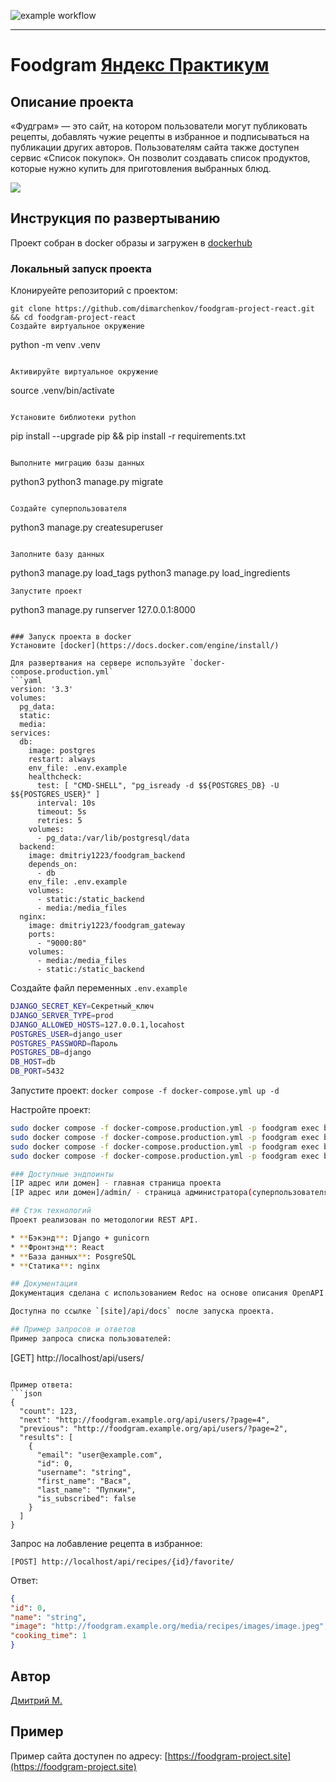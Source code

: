 <!---Результат тестирования-->
![example workflow](https://github.com/github/docs/actions/workflows/main.yml/badge.svg)

***
# Foodgram [Яндекс Практикум](https://practicum.yandex.ru/)

## Описание проекта
«Фудграм» — это сайт, на котором пользователи могут публиковать рецепты, добавлять чужие рецепты в избранное и подписываться на публикации других авторов. Пользователям сайта также  доступен сервис «Список покупок». Он позволит создавать список продуктов, которые нужно купить для приготовления выбранных блюд.

![](https://pictures.s3.yandex.net/resources/S16_01_1692340098.png)

## Инструкция по развертыванию
Проект собран в docker образы и загружен в [dockerhub](https://hub.docker.com/)

### Локальный запуск проекта
Клонируейте репозиторий с проектом:
```
git clone https://github.com/dimarchenkov/foodgram-project-react.git && cd foodgram-project-react
Создайте виртуальное окружение
```
python -m venv .venv
```

Активируйте виртуальное окружение
```
source .venv/bin/activate
```

Установите библиотеки python
```
pip install --upgrade pip && pip install -r requirements.txt
```

Выполните миграцию базы данных
```
python3 python3 manage.py migrate
```

Создайте суперпользователя
```
python3 manage.py createsuperuser
```

Заполните базу данных
```
python3 manage.py load_tags
python3 manage.py load_ingredients
```
Запустите проект
```
python3 manage.py runserver 127.0.0.1:8000
```

### Запуск проекта в docker
Установите [docker](https://docs.docker.com/engine/install/)

Для развертвания на сервере используйте `docker-compose.production.yml`
```yaml
version: '3.3'
volumes:
  pg_data:
  static:
  media:
services:
  db:
    image: postgres
    restart: always
    env_file: .env.example
    healthcheck:
      test: [ "CMD-SHELL", "pg_isready -d $${POSTGRES_DB} -U $${POSTGRES_USER}" ]
      interval: 10s
      timeout: 5s
      retries: 5
    volumes:
      - pg_data:/var/lib/postgresql/data
  backend:
    image: dmitriy1223/foodgram_backend
    depends_on:
      - db
    env_file: .env.example
    volumes:
      - static:/static_backend
      - media:/media_files
  nginx:
    image: dmitriy1223/foodgram_gateway
    ports:
      - "9000:80"
    volumes:
      - media:/media_files
      - static:/static_backend
```

Создайте файл переменных `.env.example`
```bash
DJANGO_SECRET_KEY=Секретный_ключ
DJANGO_SERVER_TYPE=prod
DJANGO_ALLOWED_HOSTS=127.0.0.1,locahost
POSTGRES_USER=django_user
POSTGRES_PASSWORD=Пароль
POSTGRES_DB=django
DB_HOST=db
DB_PORT=5432
```

Запустите проект:
```docker compose -f docker-compose.yml up -d```

Настройте проект:
```bash
sudo docker compose -f docker-compose.production.yml -p foodgram exec backend python manage.py migrate
sudo docker compose -f docker-compose.production.yml -p foodgram exec backend python manage.py load_ingredients
sudo docker compose -f docker-compose.production.yml -p foodgram exec backend python manage.py load_tags
sudo docker compose -f docker-compose.production.yml -p foodgram exec backend python manage.py collectstatic

### Доступные эндпоинты
[IP адрес или домен] - главная страница проекта
[IP адрес или домен]/admin/ - страница администратора(суперпользователя)

## Стэк технологий
Проект реализован по методологии REST API.

* **Бэкэнд**: Django + gunicorn
* **Фронтэнд**: React
* **База данных**: PosgreSQL
* **Статика**: nginх

## Документация
Документация сделана с использованием Redoc на основе описания OpenAPI.

Доступна по ссылке `[site]/api/docs` после запуска проекта.

## Пример запросов и ответов
Пример запроса списка пользователей:
```
[GET] http://localhost/api/users/
```

Пример ответа:
```json
{
  "count": 123,
  "next": "http://foodgram.example.org/api/users/?page=4",
  "previous": "http://foodgram.example.org/api/users/?page=2",
  "results": [
    {
      "email": "user@example.com",
      "id": 0,
      "username": "string",
      "first_name": "Вася",
      "last_name": "Пупкин",
      "is_subscribed": false
    }
  ]
}

```
Запрос на лобавление рецепта в избранное:
```
[POST] http://localhost/api/recipes/{id}/favorite/
```

Ответ:
```json
{
"id": 0,
"name": "string",
"image": "http://foodgram.example.org/media/recipes/images/image.jpeg",
"cooking_time": 1
}
```
## Автор
[Дмитрий М.](https://github.com/dimarchenkov/foodgram-project-react)
## Пример
Пример сайта доступен по адресу:
[https://foodgram-project.site](https://foodgram-project.site)